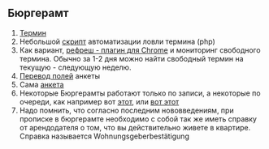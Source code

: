 ## Бюргерамт
1. [Термин](http://service.berlin.de/terminvereinbarung/)
2. Небольшой [скрипт](https://gist.github.com/ewgRa/1b515166a140bcf9ed9e) автоматизации ловли термина (php)
3. Как вариант, [рефреш - плагин для Chrome](https://chrome.google.com/webstore/detail/refresh-monkey/ljngnafhejmefmijjoedbclkadhacebd?hl=en) и мониторинг свободного термина. Обычно за 1-2 дня можно найти свободный термин на текущую - следующую неделю.
4. [Перевод полей](http://berlinfo.com/images/anmeld.gif) анкеты
5. Сама [анкета](https://www.berlin.de/labo/_assets/buergerdienste/anmeldung.pdf)
6. Некоторые Бюргерамты работают только по записи, а некоторые по очереди, как например вот [этот](https://service.berlin.de/standort/122286/), или [вот этот](https://service.berlin.de/standort/122243/)
7. Надо помнить, что согласно последним нововведениям, при прописке в бюргерамте необходимо с собой так же иметь справку от арендодателя о том, что вы действительно живете в квартире. Справка называется Wohnungsgeberbestätigung
